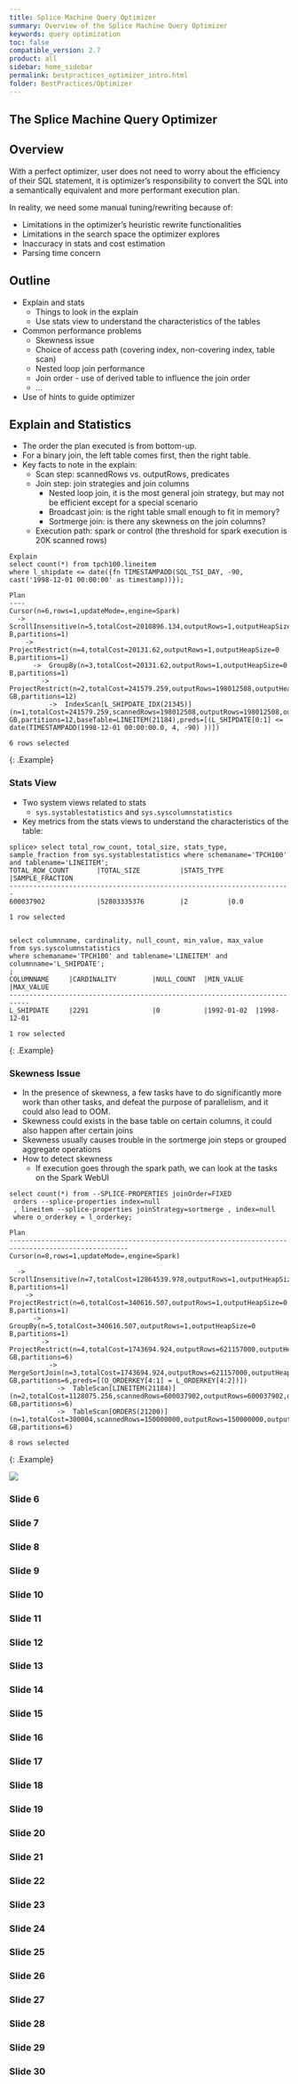```yaml
---
title: Splice Machine Query Optimizer
summary: Overview of the Splice Machine Query Optimizer
keywords: query optimization
toc: false
compatible_version: 2.7
product: all
sidebar: home_sidebar
permalink: bestpractices_optimizer_intro.html
folder: BestPractices/Optimizer
---
```

<section>
<div class="TopicContent" data-swiftype-index="true" markdown="1">

# The Splice Machine Query Optimizer

## Overview
With a perfect optimizer, user does not need to worry about the efficiency of their SQL statement, it is optimizer’s responsibility to convert the SQL into a semantically equivalent and more performant execution plan.

In reality, we need some manual tuning/rewriting because of:

* Limitations in the optimizer’s heuristic rewrite functionalities
* Limitations in the search space the optimizer explores
* Inaccuracy in stats and cost estimation
* Parsing time concern

## Outline

* Explain and stats
  * Things to look in the explain
  * Use stats view to understand the characteristics of the tables
* Common performance problems
  * Skewness issue
  * Choice of access path (covering index, non-covering index, table scan)
  * Nested loop join performance
  * Join order - use of derived table to influence the join order
  * ...
* Use of hints to guide optimizer


## Explain and Statistics

* The order the plan executed is from bottom-up.
* For a binary join, the left table comes first, then the right table.
* Key facts to note in the explain:
  * Scan step: scannedRows vs. outputRows, predicates
  * Join step: join strategies and join columns
    * Nested loop join, it is the most general join strategy, but may not be efficient except for a special scenario
    * Broadcast join: is the right table small enough to fit in memory?
    * Sortmerge join: is there any skewness on the join columns?
  * Execution path: spark or control (the threshold for spark execution is 20K scanned rows)

```
Explain
select count(*) from tpch100.lineitem
where l_shipdate <= date({fn TIMESTAMPADD(SQL_TSI_DAY, -90, cast('1998-12-01 00:00:00' as timestamp))});

Plan
----
Cursor(n=6,rows=1,updateMode=,engine=Spark)
  ->  ScrollInsensitive(n=5,totalCost=2010896.134,outputRows=1,outputHeapSize=0 B,partitions=1)
    ->  ProjectRestrict(n=4,totalCost=20131.62,outputRows=1,outputHeapSize=0 B,partitions=1)
      ->  GroupBy(n=3,totalCost=20131.62,outputRows=1,outputHeapSize=0 B,partitions=1)
        ->  ProjectRestrict(n=2,totalCost=241579.259,outputRows=198012508,outputHeapSize=1.014 GB,partitions=12)
          ->  IndexScan[L_SHIPDATE_IDX(21345)](n=1,totalCost=241579.259,scannedRows=198012508,outputRows=198012508,outputHeapSize=1.014 GB,partitions=12,baseTable=LINEITEM(21184),preds=[(L_SHIPDATE[0:1] <= date(TIMESTAMPADD(1998-12-01 00:00:00.0, 4, -90) ))])

6 rows selected
```
{: .Example}

### Stats View

* Two system views related to stats
  * `sys.systablestatistics` and `sys.syscolumnstatistics`
* Key metrics from the stats views to understand the characteristics of the table:

```
splice> select total_row_count, total_size, stats_type, sample_fraction from sys.systablestatistics where schemaname='TPCH100' and tablename='LINEITEM';
TOTAL_ROW_COUNT       |TOTAL_SIZE          |STATS_TYPE |SAMPLE_FRACTION
-----------------------------------------------------------------------
600037902             |52803335376         |2          |0.0

1 row selected


select columnname, cardinality, null_count, min_value, max_value
from sys.syscolumnstatistics
where schemaname='TPCH100' and tablename='LINEITEM' and columnname='L_SHIPDATE';
;
COLUMNNAME     |CARDINALITY         |NULL_COUNT  |MIN_VALUE   |MAX_VALUE
---------------------------------------------------------------------------
L_SHIPDATE     |2291                |0           |1992-01-02  |1998-12-01

1 row selected

```
{: .Example}

### Skewness Issue
* In the presence of skewness, a few tasks have to do significantly more work than other tasks, and defeat the purpose of parallelism, and it could also lead to OOM.
* Skewness could exists in the base table on certain columns, it could also happen after certain joins
* Skewness usually causes trouble in the sortmerge join steps or grouped aggregate operations
* How to detect skewness
  * If execution goes through the spark path, we can look at the tasks on the Spark WebUI

```
select count(*) from --SPLICE-PROPERTIES joinOrder=FIXED
 orders --splice-properties index=null
 , lineitem --splice-properties joinStrategy=sortmerge , index=null
 where o_orderkey = l_orderkey;

Plan
----------------------------------------------------------------------------------------------------
Cursor(n=8,rows=1,updateMode=,engine=Spark)

  ->  ScrollInsensitive(n=7,totalCost=12864539.978,outputRows=1,outputHeapSize=0 B,partitions=1)
    ->  ProjectRestrict(n=6,totalCost=340616.507,outputRows=1,outputHeapSize=0 B,partitions=1)
      ->  GroupBy(n=5,totalCost=340616.507,outputRows=1,outputHeapSize=0 B,partitions=1)
        ->  ProjectRestrict(n=4,totalCost=1743694.924,outputRows=621157000,outputHeapSize=9.501 GB,partitions=6)
          ->  MergeSortJoin(n=3,totalCost=1743694.924,outputRows=621157000,outputHeapSize=9.501 GB,partitions=6,preds=[(O_ORDERKEY[4:1] = L_ORDERKEY[4:2])])
            ->  TableScan[LINEITEM(21184)](n=2,totalCost=1128075.256,scannedRows=600037902,outputRows=600037902,outputHeapSize=9.501 GB,partitions=6)
            ->  TableScan[ORDERS(21200)](n=1,totalCost=300004,scannedRows=150000000,outputRows=150000000,outputHeapSize=1.552 GB,partitions=6)

8 rows selected
```
{: .Example}

<img src="images/OptimizerSkew1.png" class="indentedMedium" />

### Slide 6

### Slide 7

### Slide 8

### Slide 9

### Slide 10

### Slide 11

### Slide 12

### Slide 13

### Slide 14

### Slide 15

### Slide 16

### Slide 17

### Slide 18

### Slide 19

### Slide 20

### Slide 21

### Slide 22

### Slide 23

### Slide 24

### Slide 25

### Slide 26

### Slide 27

### Slide 28

### Slide 29

### Slide 30

</div>
</section>
